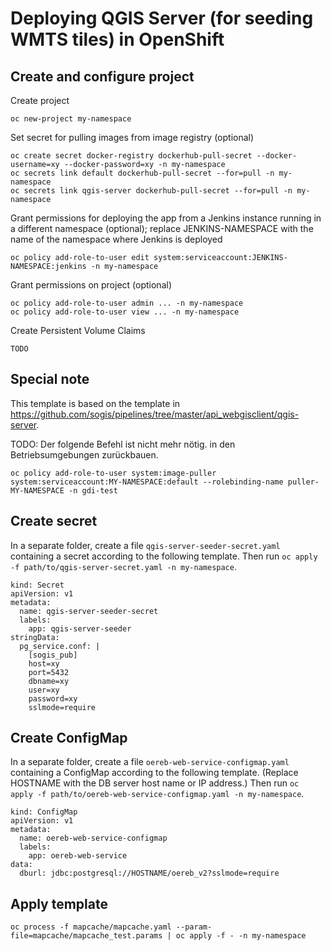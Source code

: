 # Deploying QGIS Server (for seeding WMTS tiles) in OpenShift

## Create and configure project

Create project
```
oc new-project my-namespace
```

Set secret for pulling images from image registry (optional)
```
oc create secret docker-registry dockerhub-pull-secret --docker-username=xy --docker-password=xy -n my-namespace
oc secrets link default dockerhub-pull-secret --for=pull -n my-namespace
oc secrets link qgis-server dockerhub-pull-secret --for=pull -n my-namespace
```

Grant permissions for deploying the app
from a Jenkins instance running in a different namespace (optional);
replace JENKINS-NAMESPACE with the name of the namespace
where Jenkins is deployed
```
oc policy add-role-to-user edit system:serviceaccount:JENKINS-NAMESPACE:jenkins -n my-namespace
```

Grant permissions on project (optional)
```
oc policy add-role-to-user admin ... -n my-namespace
oc policy add-role-to-user view ... -n my-namespace
```

Create Persistent Volume Claims
```
TODO
```

## Special note

This template is based on the template in
https://github.com/sogis/pipelines/tree/master/api_webgisclient/qgis-server.

TODO: Der folgende Befehl ist nicht mehr nötig. in den Betriebsumgebungen zurückbauen.
```
oc policy add-role-to-user system:image-puller system:serviceaccount:MY-NAMESPACE:default --rolebinding-name puller-MY-NAMESPACE -n gdi-test
```

## Create secret

In a separate folder, create a file `qgis-server-seeder-secret.yaml`
containing a secret according to the following template.
Then run `oc apply -f path/to/qgis-server-secret.yaml -n my-namespace`.

```
kind: Secret
apiVersion: v1
metadata:
  name: qgis-server-seeder-secret
  labels:
    app: qgis-server-seeder
stringData:
  pg_service.conf: |
    [sogis_pub]
    host=xy
    port=5432
    dbname=xy
    user=xy
    password=xy
    sslmode=require
```

## Create ConfigMap

In a separate folder, create a file `oereb-web-service-configmap.yaml`
containing a ConfigMap according to the following template.
(Replace HOSTNAME with the DB server host name or IP address.)
Then run `oc apply -f path/to/oereb-web-service-configmap.yaml -n my-namespace`.

```
kind: ConfigMap
apiVersion: v1
metadata:
  name: oereb-web-service-configmap
  labels:
    app: oereb-web-service
data:
  dburl: jdbc:postgresql://HOSTNAME/oereb_v2?sslmode=require
```

## Apply template

```
oc process -f mapcache/mapcache.yaml --param-file=mapcache/mapcache_test.params | oc apply -f - -n my-namespace
```
